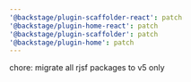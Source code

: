 ```yaml
---
'@backstage/plugin-scaffolder-react': patch
'@backstage/plugin-home-react': patch
'@backstage/plugin-scaffolder': patch
'@backstage/plugin-home': patch
---
```


chore: migrate all rjsf packages to v5 only
